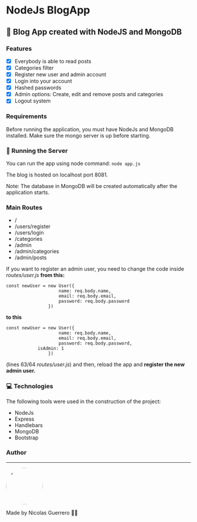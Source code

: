# NodeJs BlogApp
## 💚 Blog App created with NodeJS and MongoDB

<!-- <h4 align="center"> 
	🚧  NodeJs BlogApp - Under development...  🚧
</h4> -->

### Features
- [x] Everybody is able to read posts
- [x] Categories filter
- [x] Register new user and admin account
- [x] Login into your account
- [x] Hashed passwords
- [x] Admin options: Create, edit and remove posts and categories 
- [x] Logout system

### Requirements

Before running the application, you must have NodeJs and MongoDB installed. 
Make sure the mongo server is up before starting.

### 🎲 Running the Server

You can run the app using node command:
````node app.js````

The blog is hosted on localhost port 8081.

Note: The database in MongoDB will be created automatically after the application starts.

### Main Routes
<!--ts-->
   * /
   * /users/register 
   * /users/login
   * /categories
   * /admin
   * /admin/categories
   * /admin/posts
<!--te-->

If you want to register an admin user, you need to change the code inside *routes/user.js* **from this:**
````
const newUser = new User({
                    name: req.body.name,
                    email: req.body.email,
                    password: req.body.password
                })
````
**to this**
````
const newUser = new User({
                    name: req.body.name,
                    email: req.body.email,
                    password: req.body.password,
		    isAdmin: 1
                })
````
(lines 63/64 *routes/user.js*)
and then, reload the app and **register the new admin user.**

### 💻 Technologies

The following tools were used in the construction of the project:

- NodeJs
- Express
- Handlebars
- MongoDB
- Bootstrap

### Author
---

 <img style="border-radius: 50%;" src="https://github.com/nicolasgandrade.png" width="100px;" alt=""/>

Made by Nicolas Guerrero 👋🏽 
